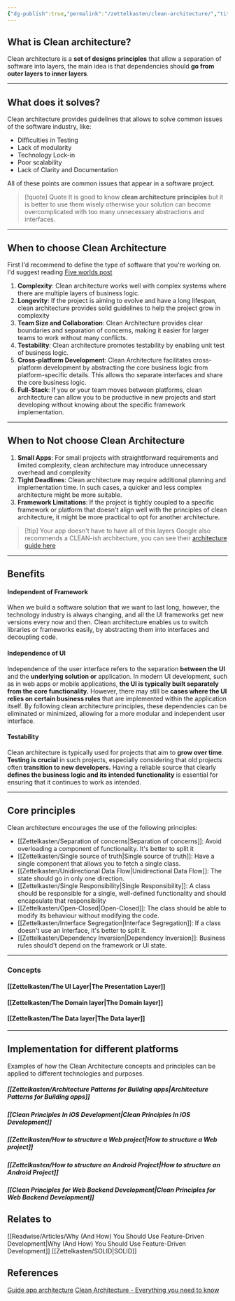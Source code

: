 ```yaml
---
{"dg-publish":true,"permalink":"/zettelkasten/clean-architecture/","title":"Clean Architecture","tags":["status/todo","core/tech"],"dgHomeLink":"false","dgShowBacklinks":"false","dgShowLocalGraph":"false","dgEnableSearch":"false","dgShowTags":"false","created":"2023-10-11T10:29:59.521+01:00"}
---
```



## What is Clean architecture?

Clean architecture is a **set of designs principles** that allow  a separation of software into layers, the main idea is that dependencies should **go from outer layers to inner layers**.

---
## What does it solves?

Clean architecture provides guidelines that allows to solve common issues of the software industry, like:
- Difficulties in Testing
- Lack of modularity
- Technology Lock-in
- Poor scalability
- Lack of Clarity and Documentation

All of these points are common issues that appear in a software project.


> [!quote] Quote
> It is good to know **clean architecture principles** but it is better to use them wisely otherwise your solution can become overcomplicated with too many unnecessary abstractions and interfaces.


---

## When to choose Clean Architecture
First I'd recommend to define the type of software that you're working on. I'd suggest reading [Five worlds post](https://www.joelonsoftware.com/2002/05/06/five-worlds/) 

1. **Complexity**:  Clean architecture works well with complex systems where there are multiple layers of business logic.
2. **Longevity**: If the project is aiming to evolve and have a long lifespan, clean architecture provides solid guidelines to help the project grow in complexity
3. **Team Size and Collaboration**: Clean Architecture provides clear boundaries and separation of concerns, making it easier for larger teams to work without many conflicts. 
4. **Testability**: Clean architecture promotes testability by enabling unit test of business logic.
5. **Cross-platform Development**: Clean Architecture facilitates cross-platform development by abstracting the core business logic from platform-specific details. This allows tho separate interfaces and share the core business logic.
6. **Full-Stack**: If you or your team moves between platforms, clean architecture can allow you to be productive in new projects and start developing without knowing about the specific framework implementation.

---

## When to Not choose Clean Architecture

1. **Small Apps**: For small projects with straightforward requirements and limited complexity, clean architecture may introduce unnecessary overhead and complexity
2. **Tight Deadlines**:  Clean architecture may require additional planning and implementation time. In such cases, a quicker and less complex architecture might be more suitable.
3. **Framework Limitations**:  If the project is tightly coupled to a specific framework or platform that doesn't align well with the principles of clean architecture, it might be more practical to opt for another architecture.


> [!tip] Your app doesn't have to have all of this layers
> Google also recommends a CLEAN-ish architecture, you can see their [architecture guide here](https://developer.android.com/topic/architecture#recommended-app-arch)


---

## Benefits
#### Independent of Framework

When we build a software solution that we want to last long, however, the technology industry is always changing, and all the UI frameworks get new versions every now and then. Clean architecture enables us to switch libraries or frameworks easily, by abstracting them into interfaces and decoupling code.

#### Independence of UI

Independence of the user interface refers to the separation **between the UI** and the **underlying solution or** application. In modern UI development, such as in web apps or mobile applications, **the UI is typically built separately from the core functionality.** However, there may still be **cases where the UI relies on certain business rules** that are implemented within the application itself. By following clean architecture principles, these dependencies can be eliminated or minimized, allowing for a more modular and independent user interface.

#### Testability 

Clean architecture is typically used for projects that aim to **grow over time**. **Testing is crucial** in such projects, especially considering that old projects often **transition to new developers.** Having a reliable source that clearly **defines the business logic and its intended functionality** is essential for ensuring that it continues to work as intended.

---

## Core principles

Clean architecture encourages the use of the following principles:

- [[Zettelkasten/Separation of concerns\|Separation of concerns]]: Avoid overloading a component of functionality. It's better to split it
- [[Zettelkasten/Single source of truth\|Single source of truth]]: Have a single component that allows you to fetch a single class.
- [[Zettelkasten/Unidirectional Data Flow\|Unidirectional Data Flow]]:  The state should go in only one direction.
- [[Zettelkasten/Single Responsibility\|Single Responsibility]]: A class should be responsible for a single, well-defined functionality and should encapsulate that responsibility
- [[Zettelkasten/Open-Closed\|Open-Closed]]: The class should be able to modify its behaviour without modifying the code.
- [[Zettelkasten/Interface Segregation\|Interface Segregation]]: If a class doesn't use an interface, it's better to split it.
- [[Zettelkasten/Dependency Inversion\|Dependency Inversion]]: Business rules should't depend on the framework or UI state.


---

### Concepts
#### [[Zettelkasten/The UI Layer\|The Presentation Layer]]

#### [[Zettelkasten/The Domain layer\|The Domain layer]]

#### [[Zettelkasten/The Data layer\|The Data layer]]


---
## Implementation for different platforms

Examples of how the Clean Architecture concepts and principles can be applied to different technologies and purposes.

##### [[Zettelkasten/Architecture Patterns for Building apps\|Architecture Patterns for Building apps]]
##### [[Clean Principles In iOS Development\|Clean Principles In iOS Development]]
##### [[Zettelkasten/How to structure a Web project\|How to structure a Web project]]
##### [[Zettelkasten/How to structure an Android Project\|How to structure an Android Project]]
##### [[Clean Principles for Web Backend Development\|Clean Principles for Web Backend Development]]


## Relates to

[[Readwise/Articles/Why (And How) You Should Use Feature-Driven Development\|Why (And How) You Should Use Feature-Driven Development]]
[[Zettelkasten/SOLID\|SOLID]]
## References

[Guide app architecture](https://developer.android.com/topic/architecture)
[Clean Architecture - Everything you need to know](https://codilime.com/blog/clean-architecture/#:~:text=Not%20many%20are%20aware%20of,solve%20a%20number%20of%20issues.)
